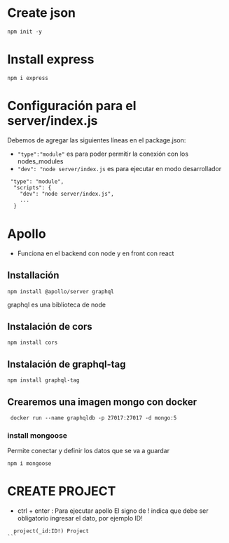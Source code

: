 # Create json
```
npm init -y
```
# Install express
```
npm i express
```

# Configuración para el server/index.js
Debemos de agregar las siguientes líneas en el package.json:
 - ```"type":"module"``` es para poder permitir la conexión con los nodes_modules 
- ```"dev": "node server/index.js``` es para ejecutar en modo desarrollador 

```
 "type": "module",
  "scripts": {
    "dev": "node server/index.js",
    ...
  }
```
# Apollo
- Funciona en el backend con node y en front con react
## Installación 
```
npm install @apollo/server graphql
```
graphql es una biblioteca de node
## Instalación de cors
```
npm install cors
```

## Instalación de graphql-tag
```
npm install graphql-tag
```
## Crearemos una imagen mongo con docker 
```
 docker run --name graphqldb -p 27017:27017 -d mongo:5
 ```

 ### install mongoose
 Permite conectar y definir los datos que se va a guardar
 ```
 npm i mongoose
 ```

 # CREATE PROJECT
 
  - ctrl + enter : Para ejecutar apollo
El signo de ! indica que debe ser obligatorio ingresar el dato, por ejemplo ID!

````
  project(_id:ID!) Project
```